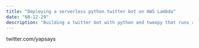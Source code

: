 ```yaml
---
title: "Deploying a serverless python twitter bot on AWS Lambda"
date: "08-12-29"
description: "Building a twitter bot with python and tweepy that runs as an AWS Lambda function"
---
```


twitter.com/yapsays